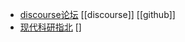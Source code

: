 - [discourse论坛](https://www.discourse.org/) [[discourse]] [[github]]
- [现代科研指北](https://yufree.cn/sciguide/) []